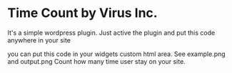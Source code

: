 # Time Count by Virus Inc.
It's a simple wordpress plugin. Just active the plugin and put this code anywhere in your site <p id="time_show_ud"></p>
you can put this code in your widgets custom html area.
See example.png and output.png
Count how many time user stay on your site.